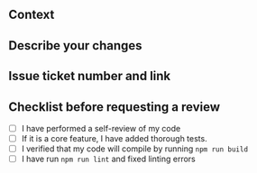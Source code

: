 ## Context

## Describe your changes

## Issue ticket number and link

## Checklist before requesting a review
- [ ] I have performed a self-review of my code
- [ ] If it is a core feature, I have added thorough tests.
- [ ] I verified that my code will compile by running `npm run build` 
- [ ] I have run `npm run lint` and fixed linting errors
